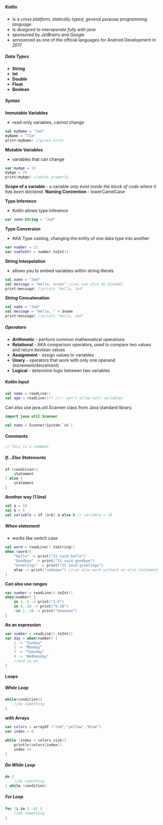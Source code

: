 ##### Kotlin
- Is a *cross platform, statically typed, general purpose programming language*
- is *designed to interoperate fully with java*
- sponsored by *JetBrains* and *Google*
- announced as one of the official languages for Android Development in *2017*
##### Data Types
- **String**
- **Int**
- **Double**
- **Float**
- **Boolean**
##### Syntax
**Immutable Variables**
- read-only variables, cannot change
```kotlin
val myName = "Jed"
myName = "Tim"
print(myName) //gives error
```
**Mutable Variables**
- variables that can change
```kotlin
var myAge = 19
myAge = 20
print(myAge) //works properly
```

**Scope of a variable** - a variable *only exist inside the block of code where it has been declared*.
**Naming Convention** - lowerCamelCase

**Type Inference**
- Kotlin allows type inference
```kotlin
var name:String = "Jed"
```

**Type Conversion**
- AKA Type casting, changing the entity of one data type into another
```kotlin
var number = 12
var numToStr = number.toInt()
```

**String Interpolation**
- allows you to embed variables within string literals
```kotlin
val name = "Jed"
val message = "Hello, $name" //you can also do ${name}
print(message) //prints "Hello, Jed"
```

**String Concatenation**
```kotlin
val name = "Jed"
val message = "Hello, " + $name
print(message) //prints "Hello, Jed"
```

##### Operators
- **Arithmetic** - perform common mathematical operations
- **Relational** - AKA comparison operators, used to compare two values and return boolean values
- **Assignment** - assign values to variables
- **Unary** - operators that work with only one operand (increment/decrement)
- **Logical** - determine logic between two variables 

##### Kotlin Input
```kotlin
val name = readLine()
val age = readLine()!! //!! won't allow null variables
```

Can also use java.util.Scanner class from Java standard library.
```kotlin
import java.util.Scanner

val name = Scanner(System.`in`)
```

#### Comments
```kotlin
// This is a comment
```

##### If...Else Statements
```kotlin
if (condition){
	statement
} else {
	statement
}
```
**Another way (1 line)**
```kotlin
val a = 10
val b = 5
val variable = if (a>b) a else b // variable = 10
```

##### When statement
- works like switch case
```kotlin
val word = readLine().toString()
when (word){
	"Hello" -> print("It said hello")
	"Goodbye" -> print("It said goodbye")
	"Greetings" -> print("It said greetings")
	else -> print("unknown") //can also work without an else statement
}
```

**Can also use ranges**
```kotlin
var number = readLine().toInt()
when(number) {
	in 1..5 -> print("1-5")
	in 6..10 -> print("6-10")
	!in 1..10 -> print("Unknown")
}
```

**As an expression**
```kotlin 
var number = readLine().toInt()
var day = when(number) {
	1 -> "Sunday"
	2 -> "Monday"
	3 -> "Tuesday"
	4 -> "Wednesday"
	//and so on
}
```

#### Loops
##### While Loop
```kotlin
while(condition){
	//do something
}
```

**with Arrays**
```kotlin
var colors = arrayOf ("red","yellow","blue")
var index = 0

while (index < colors.size){
	println(colors[index])
	index ++
}
```
##### Do While Loop
```kotlin
do {
	//do something
} while (condition)
```

##### For Loop
```kotlin
for (i in 1..6) {
	//do something
}
```
